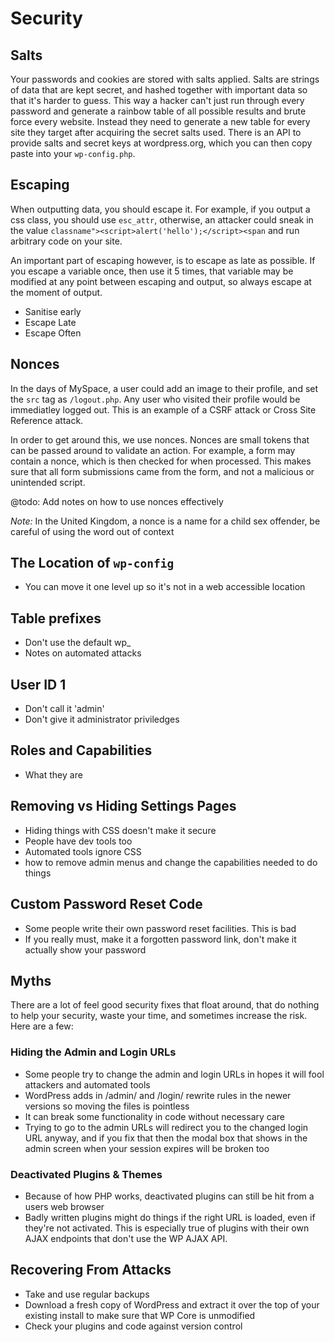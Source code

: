 # Security

## Salts

Your passwords and cookies are stored with salts applied. Salts are strings of data that are kept secret, and hashed together with important data so that it's harder to guess. This way a hacker can't just run through every password and generate a rainbow table of all possible results and brute force every website. Instead they need to generate a new table for every site they target after acquiring the secret salts used. There is an API to provide salts and secret keys at wordpress.org, which you can then copy paste into your `wp-config.php`.

## Escaping

When outputting data, you should escape it. For example, if you output a css class, you should use `esc_attr`, otherwise, an attacker could sneak in the value `classname"><script>alert('hello');</script><span` and run arbitrary code on your site.

An important part of escaping however, is to escape as late as possible. If you escape a variable once, then use it 5 times, that variable may be modified at any point between escaping and output, so always escape at the moment of output.

 - Sanitise early
 - Escape Late
 - Escape Often

## Nonces

In the days of MySpace, a user could add an image to their profile, and set the `src` tag as `/logout.php`. Any user who visited their profile would be immediatley logged out. This is an example of a CSRF attack or Cross Site Reference attack.

In order to get around this, we use nonces. Nonces are small tokens that can be passed around to validate an action. For example, a form may contain a nonce, which is then checked for when processed. This makes sure that all form submissions came from the form, and not a malicious or unintended script.

@todo: Add notes on how to use nonces effectively

*Note:* In the United Kingdom, a nonce is a name for a child sex offender, be careful of using the word out of context

## The Location of `wp-config`

 - You can move it one level up so it's not in a web accessible location

## Table prefixes

 - Don't use the default wp_
 - Notes on automated attacks

## User ID 1

 - Don't call it 'admin'
 - Don't give it administrator priviledges

## Roles and Capabilities

 - What they are

## Removing vs Hiding Settings Pages

 - Hiding things with CSS doesn't make it secure
 - People have dev tools too
 - Automated tools ignore CSS
 - how to remove admin menus and change the capabilities needed to do things

## Custom Password Reset Code

 - Some people write their own password reset facilities. This is bad
 - If you really must, make it a forgotten password link, don't make it actually show your password

## Myths

There are a lot of feel good security fixes that float around, that do nothing to help your security, waste your time, and sometimes increase the risk. Here are a few:

### Hiding the Admin and Login URLs

 - Some people try to change the admin and login URLs in hopes it will fool attackers and automated tools
 - WordPress adds in /admin/ and /login/ rewrite rules in the newer versions so moving the files is pointless
 - It can break some functionality in code without necessary care
 - Trying to go to the admin URLs will redirect you to the changed login URL anyway, and if you fix that then the modal box that shows in the admin screen when your session expires will be broken too

### Deactivated Plugins & Themes

 - Because of how PHP works, deactivated plugins can still be hit from a users web browser
 - Badly written plugins might do things if the right URL is loaded, even if they're not activated. This is especially true of plugins with their own AJAX endpoints that don't use the WP AJAX API.

## Recovering From Attacks

 - Take and use regular backups
 - Download a fresh copy of WordPress and extract it over the top of your existing install to make sure that WP Core is unmodified
 - Check your plugins and code against version control
